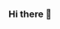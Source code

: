 ### Hi there 👋

<!--
**IsabelClaudia/IsabelClaudia** is a ✨ _special_ ✨ repository because its `README.md` (this file) appears on your GitHub profile.

Here are some ideas to get you started:

- 🔭 I’m currently working on personal busyness
- 🌱 I’m currently learning CS50's Web Programming with Java and Python
- 👯 I’m looking to collaborate on open source
- 🤔 I’m looking for help with artificial intelligence
- 💬 Ask me about programming
- 📫 How to reach me: caracena@it.ucsc.cl
- 😄 Pronouns: she/her
- ⚡ Fun fact: I'm very optimistic
-->

